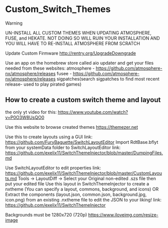 # Custom_Switch_Themes

> [!WARNING]
> UN-INSTALL ALL CUSTOM THEMES WHEN UPDATING ATMOSPHERE, FUSE, and HEKATE. NOT DOING SO WILL RUIN YOUR INSTALLATION AND YOU WILL HAVE TO RE-INSTALL ATMOSPHERE FROM SCRATCH

Update Custom Firmware
http://rentry.org/UpgradeDowngrade

Use an app on the homebrew store called aio updater and get your files needed from these websites:
atmosphere - https://github.com/atmosphere-nx/atmosphere/releases
fusee - https://github.com/atmosphere-nx/atmosphere/releases
sigpatches(search sigpatches to find most recent release- used to play pirated games)

## How to create a custom switch theme and layout
the only yt video for this: https://www.youtube.com/watch?v=P0O3W8UsQO0

Use this website to browse created themes
https://themezer.net

Use this to create layouts using a GUI
link: https://github.com/FuryBaguette/SwitchLayoutEditor
Import RdtBase.bflyt from your systemData folder to SwitchLayoutEditor
link: https://github.com/exelix11/SwitchThemeInjector/blob/master/DumpingFiles.md

Use SwitchLayoutEditor to edit properties
link: https://github.com/exelix11/SwitchThemeInjector/blob/master/CustomLayouts.md
Tools -> LayoutDiff -> Select your Original non-edited .szs file then put your edited file
Use this layout in SwitchThemeInjector to create a nxtheme (You can specify a layout, commons, background, and icons)
OR
Extract the components (layout.json, common.json, background.jpg, icon.png) from an existing .nxtheme file to edit the JSON to your liking!
link: https://github.com/exelix11/SwitchThemeInjector

Backgrounds must be 1280x720 (720p)
https://www.iloveimg.com/resize-image
